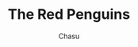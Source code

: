 ---
media: "images/rounds/round_3/red_penguins.png"
media_type: image
type: art
title: The Red Penguins
author: [Chasu]
desc: Cole Sica, Dante Vecero, and Chasu Finley's expedition group.
---
